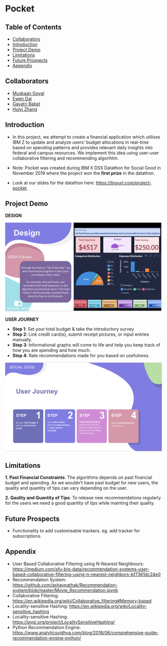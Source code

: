 # Pocket

## Table of Contents
  * [Collaborators](#team-members)
  * [Introduction](#intro)
  * [Project Demo](#proj-demo)
  * [Limitations](#lim)
  * [Future Prospects](#var)
  * [Appendix](#app)
  

## <a name ="team-members"></a> Collaborators
* [Muskaan Goyal]
* [Ewen Dai]
* [Gayatri Babel]
* [Huiyi Zhang]

## <a name ="intro"></a> Introduction
* In this project, we attempt to create a financial application which utilises IBM Z to update and analyze users' budget allocations in real-time based on spending patterns and provides relevant daily insights into federal and campus resources. We implement this idea using user-user collaborative filtering and recommending algorihtm.  

* Note: Pocket was created during IBM X DSS Datathon for Social Good in November 2019 where the project won the **first prize** in the datathon.

* Look at our slides for the datathon here: https://tinyurl.com/project-pocket.

## <a name ="proj-demo"></a> Project Demo
**DESIGN**
<p align = "center"><img src = "Screen Shot 2019-11-13 at 5.27.42 PM.png"></p>

**USER JOURNEY**

* **Step 1**: Set your total budget & take the introductory survey
* **Step 2**: Link credit card(s), submit receipt pictures, or input entries manually.
* **Step 3**: Informational graphs will come to life and help you keep track of how you are spending and how much.
* **Step 4**: Rate recommendations made for you based on usefulness.
<p align = "center"><img src = "Screen Shot 2019-11-13 at 5.27.19 PM.png"></p>

## <a name ="lim"></a> Limitations
**1. Past Financial Constraints**: The algorithms depends on past financial budget and spending. As we wouldn't have past budget for new users, the quality and quantity of tips can vary depending on the user.

**2. Qaulity and Quantity of Tips**: To release new recommendations regularly for the users we need a good quantity of tips while mainting their quality.

## <a name ="var"></a> Future Prospects
* Functionality to add customisable trackers. eg. add tracker for subscriptions. 

## <a name ="app"></a> Appendix
* User Based Collaborative Filtering using N-Nearest Neighbours: https://medium.com/sfu-big-data/recommendation-systems-user-based-collaborative-filtering-using-n-nearest-neighbors-bf7361dc24e0
* Recommendation System: https://github.com/ashaypathak/Recommendation-system/blob/master/Movie_Recommendation.ipynb
* Collaborative Filtering: https://en.wikipedia.org/wiki/Collaborative_filtering#Memory-based
* Locality-sensitive Hashing: https://en.wikipedia.org/wiki/Locality-sensitive_hashing
* Locality-sensitive Hashing: https://pypi.org/project/LocalitySensitiveHashing/
* Python Recommendation Engine: https://www.analyticsvidhya.com/blog/2018/06/comprehensive-guide-recommendation-engine-python/

[Muskaan Goyal]: https://github.com/muskaangoyal
[Ewen Dai]: https://github.com/ewendai
[Gayatri Babel]: https://github.com/gayatribabel
[Huiyi Zhang]: https://github.com/huiyiz
